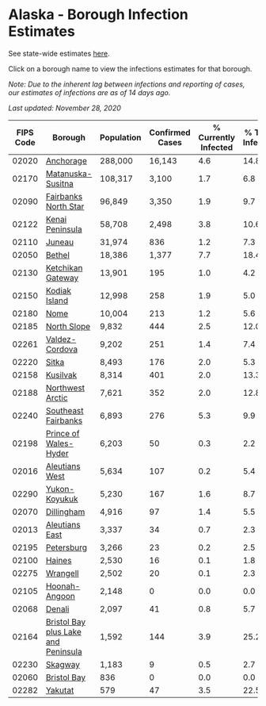 # Alaska - Borough Infection Estimates

See state-wide estimates [here](/infections/us-ak).

Click on a borough name to view the infections estimates for that borough.

*Note: Due to the inherent lag between infections and reporting of cases, our estimates of infections are as of 14 days ago.*

*Last updated: November 28, 2020*

|   FIPS Code |                                                                    Borough |   Population |   Confirmed Cases |   % Currently Infected |   % Total Infected |
|-------------|----------------------------------------------------------------------------|--------------|-------------------|------------------------|--------------------|
|       02020 |                                                     [Anchorage](anchorage) |      288,000 |            16,143 |                    4.6 |               14.8 |
|       02170 |                                     [Matanuska-Susitna](matanuska-susitna) |      108,317 |             3,100 |                    1.7 |                6.8 |
|       02090 |                               [Fairbanks North Star](fairbanks-north-star) |       96,849 |             3,350 |                    1.9 |                9.7 |
|       02122 |                                         [Kenai Peninsula](kenai-peninsula) |       58,708 |             2,498 |                    3.8 |               10.6 |
|       02110 |                                                           [Juneau](juneau) |       31,974 |               836 |                    1.2 |                7.3 |
|       02050 |                                                           [Bethel](bethel) |       18,386 |             1,377 |                    7.7 |               18.4 |
|       02130 |                                     [Ketchikan Gateway](ketchikan-gateway) |       13,901 |               195 |                    1.0 |                4.2 |
|       02150 |                                             [Kodiak Island](kodiak-island) |       12,998 |               258 |                    1.9 |                5.0 |
|       02180 |                                                               [Nome](nome) |       10,004 |               213 |                    1.2 |                5.6 |
|       02185 |                                                 [North Slope](north-slope) |        9,832 |               444 |                    2.5 |               12.0 |
|       02261 |                                           [Valdez-Cordova](valdez-cordova) |        9,202 |               251 |                    1.4 |                7.4 |
|       02220 |                                                             [Sitka](sitka) |        8,493 |               176 |                    2.0 |                5.3 |
|       02158 |                                                       [Kusilvak](kusilvak) |        8,314 |               401 |                    2.0 |               13.3 |
|       02188 |                                       [Northwest Arctic](northwest-arctic) |        7,621 |               352 |                    2.0 |               12.8 |
|       02240 |                                 [Southeast Fairbanks](southeast-fairbanks) |        6,893 |               276 |                    5.3 |                9.9 |
|       02198 |                             [Prince of Wales-Hyder](prince-of-wales-hyder) |        6,203 |                50 |                    0.3 |                2.2 |
|       02016 |                                           [Aleutians West](aleutians-west) |        5,634 |               107 |                    0.2 |                5.4 |
|       02290 |                                             [Yukon-Koyukuk](yukon-koyukuk) |        5,230 |               167 |                    1.6 |                8.7 |
|       02070 |                                                   [Dillingham](dillingham) |        4,916 |                97 |                    1.4 |                5.5 |
|       02013 |                                           [Aleutians East](aleutians-east) |        3,337 |                34 |                    0.7 |                2.3 |
|       02195 |                                                   [Petersburg](petersburg) |        3,266 |                23 |                    0.2 |                2.5 |
|       02100 |                                                           [Haines](haines) |        2,530 |                16 |                    0.1 |                1.8 |
|       02275 |                                                       [Wrangell](wrangell) |        2,502 |                20 |                    0.1 |                2.3 |
|       02105 |                                             [Hoonah-Angoon](hoonah-angoon) |        2,148 |                 0 |                    0.0 |                0.0 |
|       02068 |                                                           [Denali](denali) |        2,097 |                41 |                    0.8 |                5.7 |
|       02164 | [Bristol Bay plus Lake and Peninsula](bristol-bay-plus-lake-and-peninsula) |        1,592 |               144 |                    3.9 |               25.2 |
|       02230 |                                                         [Skagway](skagway) |        1,183 |                 9 |                    0.5 |                2.7 |
|       02060 |                                                 [Bristol Bay](bristol-bay) |          836 |                 0 |                    0.0 |                0.0 |
|       02282 |                                                         [Yakutat](yakutat) |          579 |                47 |                    3.5 |               22.5 |